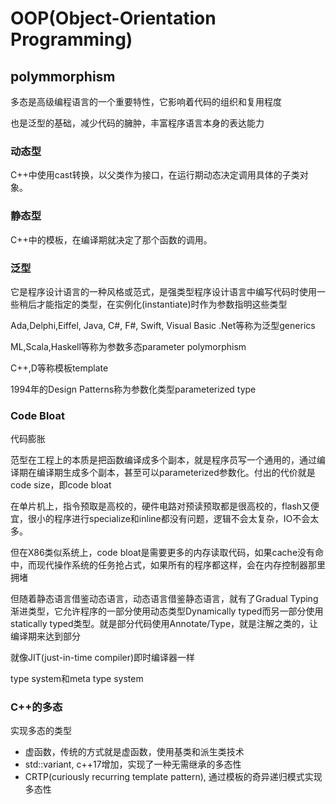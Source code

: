 # OOP(Object-Orientation Programming)
> 

## polymmorphism
多态是高级编程语言的一个重要特性，它影响着代码的组织和复用程度

也是泛型的基础，减少代码的臃肿，丰富程序语言本身的表达能力

### 动态型
C++中使用cast转换，以父类作为接口，在运行期动态决定调用具体的子类对象。

### 静态型
C++中的模板，在编译期就决定了那个函数的调用。

### 泛型
它是程序设计语言的一种风格或范式，是强类型程序设计语言中编写代码时使用一些稍后才能指定的类型，在实例化(instantiate)时作为参数指明这些类型

Ada,Delphi,Eiffel, Java, C#, F#, Swift, Visual Basic .Net等称为泛型generics

ML,Scala,Haskell等称为参数多态parameter polymorphism

C++,D等称模板template

1994年的Design Patterns称为参数化类型parameterized type

### Code Bloat
代码膨胀

范型在工程上的本质是把函数编译成多个副本，就是程序员写一个通用的，通过编译期在编译期生成多个副本，甚至可以parameterized参数化。付出的代价就是code size，即code bloat

在单片机上，指令预取是高校的，硬件电路对预读预取都是很高校的，flash又便宜，很小的程序进行specialize和inline都没有问题，逻辑不会太复杂，IO不会太多。

但在X86类似系统上，code bloat是需要更多的内存读取代码，如果cache没有命中，而现代操作系统的任务抢占式，如果所有的程序都这样，会在内存控制器那里拥堵

但随着静态语言借鉴动态语言，动态语言借鉴静态语言，就有了Gradual Typing渐进类型，它允许程序的一部分使用动态类型Dynamically typed而另一部分使用statically typed类型。就是部分代码使用Annotate/Type，就是注解之类的，让编译期来达到部分

就像JIT(just-in-time compiler)即时编译器一样

type system和meta type system

### C++的多态

实现多态的类型

- 虚函数，传统的方式就是虚函数，使用基类和派生类技术
- std::variant, c++17增加，实现了一种无需继承的多态性
- CRTP(curiously recurring template pattern), 通过模板的奇异递归模式实现多态性